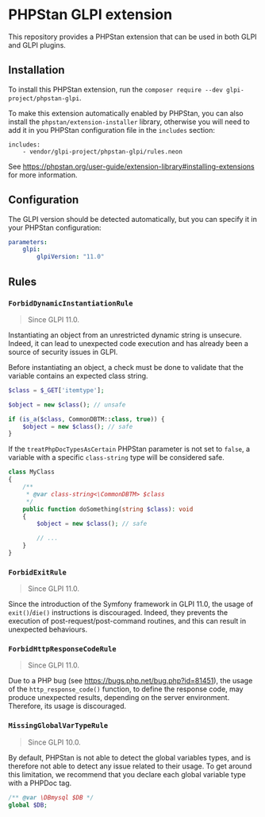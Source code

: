 # PHPStan GLPI extension

This repository provides a PHPStan extension that can be used in both GLPI and GLPI plugins.

## Installation

To install this PHPStan extension, run the `composer require --dev glpi-project/phpstan-glpi`.

To make this extension automatically enabled by PHPStan, you can also install the `phpstan/extension-installer` library,
otherwise you will need to add it in you PHPStan configuration file in the `includes` section:
```neon
includes:
	- vendor/glpi-project/phpstan-glpi/rules.neon
```
See https://phpstan.org/user-guide/extension-library#installing-extensions for more information.

## Configuration

The GLPI version should be detected automatically, but you can specify it in your PHPStan configuration:
```yaml
parameters:
    glpi:
        glpiVersion: "11.0"
```

## Rules

### `ForbidDynamicInstantiationRule`

> Since GLPI 11.0.

Instantiating an object from an unrestricted dynamic string is unsecure.
Indeed, it can lead to unexpected code execution and has already been a source of security issues in GLPI.

Before instantiating an object, a check must be done to validate that the variable contains an expected class string.
```php
$class = $_GET['itemtype'];

$object = new $class(); // unsafe

if (is_a($class, CommonDBTM::class, true)) {
    $object = new $class(); // safe
}
```

If the `treatPhpDocTypesAsCertain` PHPStan parameter is not set to `false`, a variable with a specific `class-string`
type will be considered safe.
```php
class MyClass
{
    /**
     * @var class-string<\CommonDBTM> $class
     */
    public function doSomething(string $class): void
    {
        $object = new $class(); // safe

        // ...
    }
}
```

### `ForbidExitRule`

> Since GLPI 11.0.

Since the introduction of the Symfony framework in GLPI 11.0, the usage of `exit()`/`die()` instructions is discouraged.
Indeed, they prevents the execution of post-request/post-command routines, and this can result in unexpected behaviours.

### `ForbidHttpResponseCodeRule`

> Since GLPI 11.0.

Due to a PHP bug (see https://bugs.php.net/bug.php?id=81451), the usage of the `http_response_code()` function, to
define the response code, may produce unexpected results, depending on the server environment.
Therefore, its usage is discouraged.

### `MissingGlobalVarTypeRule`

> Since GLPI 10.0.

By default, PHPStan is not able to detect the global variables types, and is therefore not able to detect any issue
related to their usage. To get around this limitation, we recommend that you declare each global variable type with
a PHPDoc tag.
```php
/** @var \DBmysql $DB */
global $DB;
```
